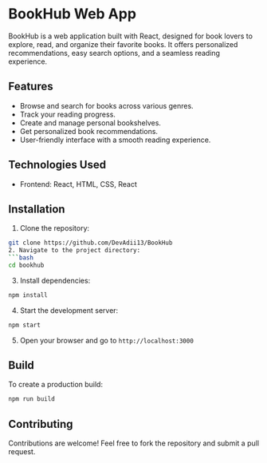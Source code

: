  # BookHub Web App

BookHub is a web application built with React, designed for book lovers to explore, read, and organize their favorite books. It offers personalized recommendations, easy search options, and a seamless reading experience.

## Features
- Browse and search for books across various genres.
- Track your reading progress.
- Create and manage personal bookshelves.
- Get personalized book recommendations.
- User-friendly interface with a smooth reading experience.

## Technologies Used
- Frontend: React, HTML, CSS, React

## Installation
1. Clone the repository:
```bash
git clone https://github.com/DevAdii13/BookHub
2. Navigate to the project directory:
```bash
cd bookhub
```
3. Install dependencies:
```bash
npm install
```
4. Start the development server:
```bash
npm start
```
5. Open your browser and go to `http://localhost:3000`

## Build
To create a production build:
```bash
npm run build
```

## Contributing
Contributions are welcome! Feel free to fork the repository and submit a pull request.
 